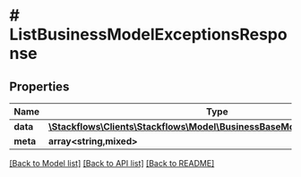 # # ListBusinessModelExceptionsResponse

## Properties

Name | Type | Description | Notes
------------ | ------------- | ------------- | -------------
**data** | [**\Stackflows\Clients\Stackflows\Model\BusinessBaseModelExceptionModel[]**](BusinessBaseModelExceptionModel.md) |  | [optional]
**meta** | **array<string,mixed>** |  | [optional]

[[Back to Model list]](../../README.md#models) [[Back to API list]](../../README.md#endpoints) [[Back to README]](../../README.md)
